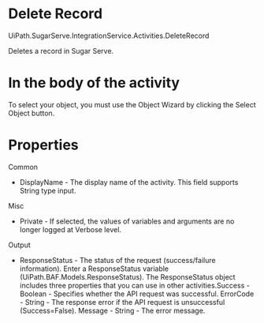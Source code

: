 ﻿# Delete Record

UiPath.SugarServe.IntegrationService.Activities.DeleteRecord

Deletes a record in Sugar Serve.

# In the body of the activity

To select your object, you must use the Object Wizard by clicking the Select Object button.

# Properties

Common

* DisplayName - The display name of the activity. This field supports String type input.

Misc

* Private - If selected, the values of variables and arguments are no longer logged at Verbose level.

Output

* ResponseStatus - The status of the request (success/failure information). Enter a ResponseStatus variable (UiPath.BAF.Models.ResponseStatus). The ResponseStatus object includes three properties that you can use in other activities.Success - Boolean - Specifies whether the API request was successful. ErrorCode - String - The response error if the API request is unsuccessful (Success=False). Message - String - The error message.
